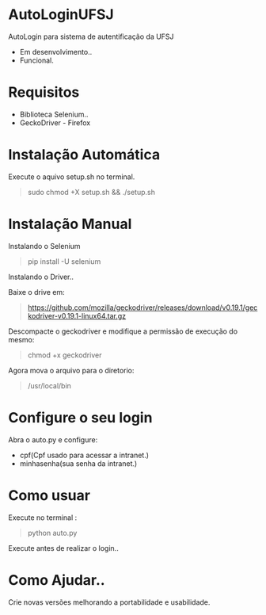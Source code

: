 # AutoLoginUFSJ
AutoLogin para sistema de autentificação da UFSJ

* Em desenvolvimento..
* Funcional.


# Requisitos
* Biblioteca Selenium..
* GeckoDriver - Firefox

# Instalação Automática

Execute o aquivo setup.sh no terminal.

> sudo chmod +X setup.sh && ./setup.sh


# Instalação Manual

Instalando o Selenium
 > pip install -U selenium

Instalando o Driver..

Baixe o drive em:
> https://github.com/mozilla/geckodriver/releases/download/v0.19.1/geckodriver-v0.19.1-linux64.tar.gz

Descompacte o geckodriver e modifique a permissão de execução do mesmo:
> chmod +x geckodriver

Agora mova o arquivo para o diretorio:
> /usr/local/bin


# Configure o seu login

Abra o auto.py e configure:

* cpf(Cpf usado para acessar a intranet.)
* minhasenha(sua senha da intranet.)

# Como usuar

Execute no terminal :
>python auto.py

Execute antes de realizar o login..

# Como Ajudar..

Crie novas versões melhorando a portabilidade e usabilidade.
